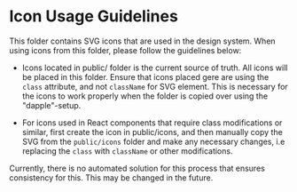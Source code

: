 # Icon Usage Guidelines

This folder contains SVG icons that are used in the design system. When using icons from this folder, please follow the guidelines below:

- Icons located in public/ folder is the current source of truth. All icons will be placed in this folder. Ensure that icons placed gere are using the `class` attribute, and not `className` for SVG element. This is necessary for the icons to work properly when the folder is copied over using the "dapple"-setup. 

- For icons used in React components that require class modifications or similar, first create the icon in public/icons, and then manually copy the SVG from the `public/icons` folder and make any necessary changes, i.e replacing the `class` with `className` or other modifications.

Currently, there is no automated solution for this process that ensures consistency for this. This may be changed in the future. 